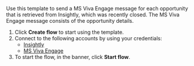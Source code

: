 Use this template to send a MS Viva Engage message for each opportunity that is retrieved from Insightly, which was recently closed. The MS Viva Engage message consists of the opportunity details.

1. Click **Create flow** to start using the template.
2. Connect to the following accounts by using your credentials:
   - [Insightly](https://www.ibm.com/docs/en/app-connect/containers_cd?topic=apps-insightly)
   - [MS Viva Engage](https://www.ibm.com/docs/en/app-connect/containers_cd?topic=apps-microsoft-viva-engage)
3. To start the flow, in the banner, click **Start flow**.